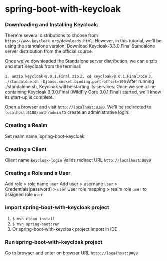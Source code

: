 # spring-boot-with-keycloak

### Downloading and Installing Keycloak:
There're several distributions to choose from `https://www.keycloak.org/downloads.html`.
However, in this tutorial, we'll be using the standalone version.
Download Keycloak-3.3.0.Final Standalone server distribution from the official source.

Once we've downloaded the Standalone server distribution, we can unzip and start Keycloak from the terminal:

`1. unzip keycloak-8.0.1.Final.zip`
`2. cd keycloak-8.0.1.Final/bin`
`3. ./standalone.sh -Djboss.socket.binding.port-offset=100`
After running ./standalone.sh, Keycloak will be starting its services. Once we see a line containing Keycloak 3.3.0.Final (WildFly Core 3.0.1.Final) started, we'll know its start-up is complete.

Open a browser and visit `http://localhost:8180`. We'll be redirected to `localhost:8180/auth/admin` to create an administrative login:
### Creating a Realm
Set realm name `spring-boot-keycloak'

### Creating a Client
Client name `keycloak-login`
Valids redirect URL `http://localhost:8089`

### Creating a Role and a User
Add role > role name `user`
Add user > usernane `user` > Credentials(password) > `user` 
User role mapping > realm role `user` to assigned role `user`

### import spring-boot-with-keycloak project
1. `$ mvn clean install`
2. `$ mvn spring-boot:run`
3. Or spring-boot-with-keycloak project import in IDE

### Run spring-boot-with-keycloak project
 Go to browser and enter on browser URL `http://localhost:8089`
